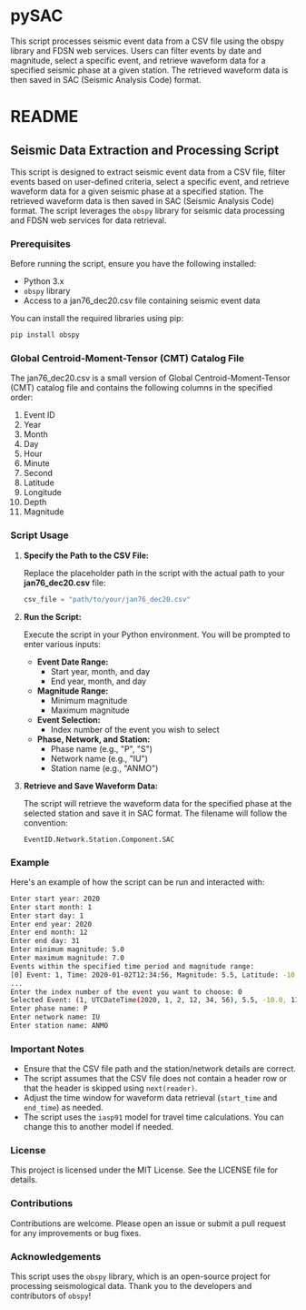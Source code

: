 # pySAC
This script processes seismic event data from a CSV file using the obspy library and FDSN web services. Users can filter events by date and magnitude, select a specific event, and retrieve waveform data for a specified seismic phase at a given station. The retrieved waveform data is then saved in SAC (Seismic Analysis Code) format.


# README

## Seismic Data Extraction and Processing Script

This script is designed to extract seismic event data from a CSV file, filter events based on user-defined criteria, select a specific event, and retrieve waveform data for a given seismic phase at a specified station. The retrieved waveform data is then saved in SAC (Seismic Analysis Code) format. The script leverages the `obspy` library for seismic data processing and FDSN web services for data retrieval.

### Prerequisites

Before running the script, ensure you have the following installed:

- Python 3.x
- `obspy` library
- Access to a jan76_dec20.csv file containing seismic event data

You can install the required libraries using pip:

```sh
pip install obspy
```

###  Global Centroid-Moment-Tensor (CMT) Catalog File

The jan76_dec20.csv is a small version of Global Centroid-Moment-Tensor (CMT) catalog file and contains the following columns in the specified order:

1. Event ID
2. Year
3. Month
4. Day
5. Hour
6. Minute
7. Second
8. Latitude
9. Longitude
10. Depth
11. Magnitude

### Script Usage

1. **Specify the Path to the CSV File:**

   Replace the placeholder path in the script with the actual path to your **jan76_dec20.csv** file:

   ```python
   csv_file = "path/to/your/jan76_dec20.csv"
   ```

2. **Run the Script:**

   Execute the script in your Python environment. You will be prompted to enter various inputs:

   - **Event Date Range:**
     - Start year, month, and day
     - End year, month, and day
   - **Magnitude Range:**
     - Minimum magnitude
     - Maximum magnitude
   - **Event Selection:**
     - Index number of the event you wish to select
   - **Phase, Network, and Station:**
     - Phase name (e.g., "P", "S")
     - Network name (e.g., "IU")
     - Station name (e.g., "ANMO")

3. **Retrieve and Save Waveform Data:**

   The script will retrieve the waveform data for the specified phase at the selected station and save it in SAC format. The filename will follow the convention:

   ```
   EventID.Network.Station.Component.SAC
   ```

### Example

Here's an example of how the script can be run and interacted with:

```sh
Enter start year: 2020
Enter start month: 1
Enter start day: 1
Enter end year: 2020
Enter end month: 12
Enter end day: 31
Enter minimum magnitude: 5.0
Enter maximum magnitude: 7.0
Events within the specified time period and magnitude range:
[0] Event: 1, Time: 2020-01-02T12:34:56, Magnitude: 5.5, Latitude: -10.0, Longitude: 110.0, Depth: 10.0
...
Enter the index number of the event you want to choose: 0
Selected Event: (1, UTCDateTime(2020, 1, 2, 12, 34, 56), 5.5, -10.0, 110.0, 10.0)
Enter phase name: P
Enter network name: IU
Enter station name: ANMO
```

### Important Notes

- Ensure that the CSV file path and the station/network details are correct.
- The script assumes that the CSV file does not contain a header row or that the header is skipped using `next(reader)`.
- Adjust the time window for waveform data retrieval (`start_time` and `end_time`) as needed.
- The script uses the `iasp91` model for travel time calculations. You can change this to another model if needed.

### License

This project is licensed under the MIT License. See the LICENSE file for details.

### Contributions

Contributions are welcome. Please open an issue or submit a pull request for any improvements or bug fixes.

### Acknowledgements

This script uses the `obspy` library, which is an open-source project for processing seismological data. Thank you to the developers and contributors of `obspy`!
